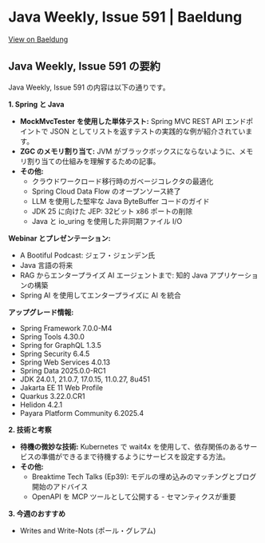 # Java Weekly, Issue 591 | Baeldung

[View on Baeldung](https://feeds.feedblitz.com/~/917269949/0/baeldung~Java-Weekly-Issue)

## Java Weekly, Issue 591 の要約

Java Weekly, Issue 591 の内容は以下の通りです。

**1. Spring と Java**

*   **MockMvcTester を使用した単体テスト:** Spring MVC REST API エンドポイントで JSON としてリストを返すテストの実践的な例が紹介されています。
*   **ZGC のメモリ割り当て:** JVM がブラックボックスにならないように、メモリ割り当ての仕組みを理解するための記事。
*   **その他:**
    *   クラウドワークロード移行時のガベージコレクタの最適化
    *   Spring Cloud Data Flow のオープンソース終了
    *   LLM を使用した堅牢な Java ByteBuffer コードのガイド
    *   JDK 25 に向けた JEP: 32ビット x86 ポートの削除
    *   Java と io\_uring を使用した非同期ファイル I/O

**Webinar とプレゼンテーション:**

*   A Bootiful Podcast: ジェフ・ジェンデン氏
*   Java 言語の将来
*   RAG からエンタープライズ AI エージェントまで: 知的 Java アプリケーションの構築
*   Spring AI を使用してエンタープライズに AI を統合

**アップグレード情報:**

*   Spring Framework 7.0.0-M4
*   Spring Tools 4.30.0
*   Spring for GraphQL 1.3.5
*   Spring Security 6.4.5
*   Spring Web Services 4.0.13
*   Spring Data 2025.0.0-RC1
*   JDK 24.0.1, 21.0.7, 17.0.15, 11.0.27, 8u451
*   Jakarta EE 11 Web Profile
*   Quarkus 3.22.0.CR1
*   Helidon 4.2.1
*   Payara Platform Community 6.2025.4

**2. 技術と考察**

*   **待機の微妙な技術:** Kubernetes で wait4x を使用して、依存関係のあるサービスの準備ができるまで待機するようにサービスを設定する方法。
*   **その他:**
    *   Breaktime Tech Talks (Ep39): モデルの埋め込みのマッチングとブログ開始のアドバイス
    *   OpenAPI を MCP ツールとして公開する - セマンティクスが重要

**3. 今週のおすすめ**

*   Writes and Write-Nots (ポール・グレアム)
